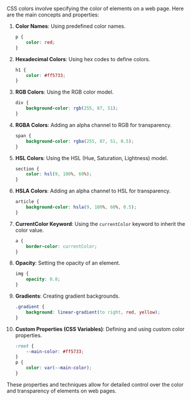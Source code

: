 CSS colors involve specifying the color of elements on a web page. Here are the main concepts and properties:

1. **Color Names**: Using predefined color names.
   ```css
   p {
       color: red;
   }
   ```

2. **Hexadecimal Colors**: Using hex codes to define colors.
   ```css
   h1 {
       color: #ff5733;
   }
   ```

3. **RGB Colors**: Using the RGB color model.
   ```css
   div {
       background-color: rgb(255, 87, 51);
   }
   ```

4. **RGBA Colors**: Adding an alpha channel to RGB for transparency.
   ```css
   span {
       background-color: rgba(255, 87, 51, 0.5);
   }
   ```

5. **HSL Colors**: Using the HSL (Hue, Saturation, Lightness) model.
   ```css
   section {
       color: hsl(9, 100%, 60%);
   }
   ```

6. **HSLA Colors**: Adding an alpha channel to HSL for transparency.
   ```css
   article {
       background-color: hsla(9, 100%, 60%, 0.5);
   }
   ```

7. **CurrentColor Keyword**: Using the `currentColor` keyword to inherit the color value.
   ```css
   a {
       border-color: currentColor;
   }
   ```

8. **Opacity**: Setting the opacity of an element.
   ```css
   img {
       opacity: 0.8;
   }
   ```

9. **Gradients**: Creating gradient backgrounds.
   ```css
   .gradient {
       background: linear-gradient(to right, red, yellow);
   }
   ```

10. **Custom Properties (CSS Variables)**: Defining and using custom color properties.
    ```css
    :root {
        --main-color: #ff5733;
    }
    p {
        color: var(--main-color);
    }
    ```

These properties and techniques allow for detailed control over the color and transparency of elements on web pages.